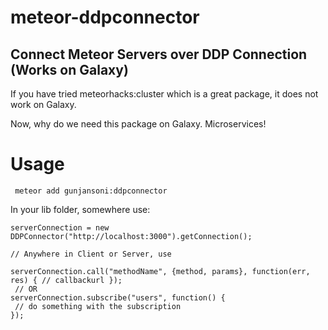 # meteor-ddpconnector
## Connect Meteor Servers over DDP Connection (Works on Galaxy)

If you have tried meteorhacks:cluster which is a great package, it does not work on Galaxy.

Now, why do we need this package on Galaxy. Microservices!

# Usage

`` meteor add gunjansoni:ddpconnector``

In your lib folder, somewhere use:

```
serverConnection = new DDPConnector("http://localhost:3000").getConnection();

// Anywhere in Client or Server, use

serverConnection.call("methodName", {method, params}, function(err, res) { // callbackurl });
 // OR
serverConnection.subscribe("users", function() {
 // do something with the subscription
});
	
```

